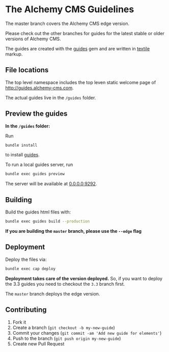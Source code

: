 The Alchemy CMS Guidelines
==========================

The master branch covers the Alchemy CMS edge version.

Please check out the other branches for guides for the latest stable or older versions of Alchemy CMS.

The guides are created with the [guides](https://github.com/wycats/guides) gem and are written in [textile](http://redcloth.org/textile) markup.

## File locations

The top level namespace includes the top leven static welcome page of http://guides.alchemy-cms.com.

The actual guides live in the `/guides` folder.

## Preview the guides

**In the `/guides` folder:**

Run

```sh
bundle install
```

to install [guides](https://github.com/wycats/guides).

To run a local guides server, run

```sh
bundle exec guides preview
```

The server will be available at [0.0.0.0:9292](http://0.0.0.0:9292).

## Building

Build the guides html files with:

```sh
bundle exec guides build --production
```

**If you are building the `master` branch, please use the `--edge` flag**

## Deployment

Deploy the files via:

```sh
bundle exec cap deploy
```

**Deployment takes care of the version deployed.** So, if you want to deploy the 3.3 guides you need to checkout the `3.3` branch first.

The `master` branch deploys the edge version.

## Contributing

1. Fork it
2. Create a branch (`git checkout -b my-new-guide`)
3. Commit your changes (`git commit -am 'Add new guide for elements'`)
4. Push to the branch (`git push origin my-new-guide`)
5. Create new Pull Request
